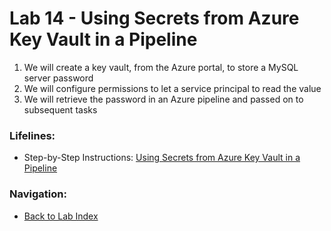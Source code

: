 # Lab 14 - Using Secrets from Azure Key Vault in a Pipeline

1. We will create a key vault, from the Azure portal, to store a MySQL server password
2. We will configure permissions to let a service principal to read the value
3. We will retrieve the password in an Azure pipeline and passed on to subsequent tasks

### Lifelines:

* Step-by-Step Instructions:
[Using Secrets from Azure Key Vault in a Pipeline](https://azuredevopslabs.com/labs/vstsextend/azurekeyvault/)

### Navigation:

* [Back to Lab Index](https://github.com/mikepfeiffer/azure-devops-labs)